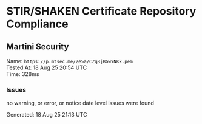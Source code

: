 # STIR/SHAKEN Certificate Repository Compliance

## Martini Security

Name: `https://p.mtsec.me/2e5a/CZq8jBGwYNKk.pem`\
Tested At: 18 Aug 25 20:54 UTC\
Time: 328ms

### Issues

no warning, or error, or notice date level issues were found

Generated: 18 Aug 25 21:13 UTC
